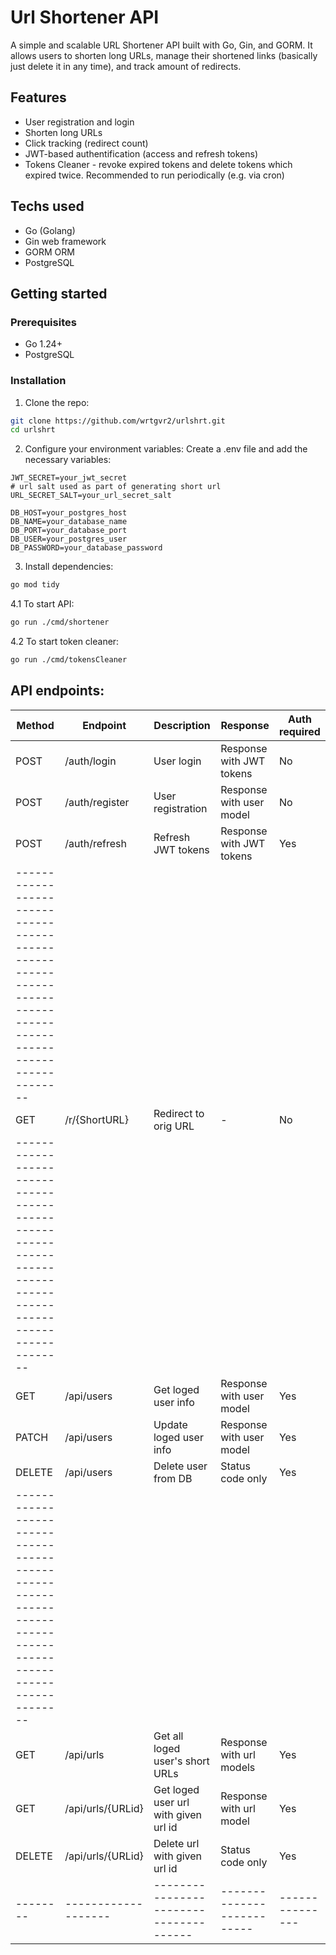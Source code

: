 # Url Shortener API
A simple and scalable URL Shortener API built with Go, Gin, and GORM. It allows users to shorten long URLs, manage their shortened links (basically just delete it in any time), and track amount of redirects.
## Features
- User registration and login
- Shorten long URLs
- Click tracking (redirect count)
- JWT-based authentification (access and refresh tokens)
- Tokens Cleaner - revoke expired tokens and delete tokens which expired twice. Recommended to run periodically (e.g. via cron)
## Techs used
- Go (Golang)
- Gin web framework
- GORM ORM
- PostgreSQL
## Getting started
### Prerequisites
- Go 1.24+
- PostgreSQL
### Installation
1. Clone the repo:
```bash
git clone https://github.com/wrtgvr2/urlshrt.git
cd urlshrt
```
2. Configure your environment variables:
Create a .env file and add the necessary variables:
```env
JWT_SECRET=your_jwt_secret
# url salt used as part of generating short url
URL_SECRET_SALT=your_url_secret_salt 

DB_HOST=your_postgres_host
DB_NAME=your_database_name
DB_PORT=your_database_port
DB_USER=your_postgres_user
DB_PASSWORD=your_database_password
```
3. Install dependencies:
```bash
go mod tidy
```
4.1 To start API:
```bash
go run ./cmd/shortener
```
4.2 To start token cleaner:
```bash
go run ./cmd/tokensCleaner
```
## API endpoints:
| Method | Endpoint          | Description                          | Response                 | Auth required |
|--------|-------------------|--------------------------------------|--------------------------|---------------|
| POST   | /auth/login       | User login                           | Response with JWT tokens | No            |
| POST   | /auth/register    | User registration                    | Response with user model | No            |
| POST   | /auth/refresh     | Refresh JWT tokens                   | Response with JWT tokens | Yes           |
|--------------------------------------------------------------------------------------------------------------|
| GET    | /r/{ShortURL}     | Redirect to orig URL                 | -                        | No            |
|--------------------------------------------------------------------------------------------------------------|
| GET    | /api/users        | Get loged user info                  | Response with user model | Yes           |
| PATCH  | /api/users        | Update loged user info               | Response with user model | Yes           |
| DELETE | /api/users        | Delete user from DB                  | Status code only         | Yes           |
|--------------------------------------------------------------------------------------------------------------|
| GET    | /api/urls         | Get all loged user's short URLs      | Response with url models | Yes           |
| GET    | /api/urls/{URLid} | Get loged user url with given url id | Response with url model  | Yes           |
| DELETE | /api/urls/{URLid} | Delete url with given url id         | Status code only         | Yes           |
|--------|-------------------|--------------------------------------|--------------------------|---------------|
